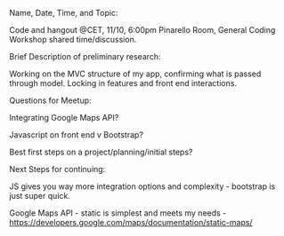 Name, Date, Time, and Topic:

Code and hangout @CET, 11/10, 6:00pm Pinarello Room, General Coding Workshop shared time/discussion.



Brief Description of preliminary research:

Working on the MVC structure of my app, confirming what is passed through model.  Locking in features and front end interactions.



Questions for Meetup:

Integrating Google Maps API?

Javascript on front end v Bootstrap?

Best first steps on a project/planning/initial steps?



Next Steps for continuing:

JS gives you way more integration options and complexity - bootstrap is just super quick.  

Google Maps API - static is simplest and meets my needs - https://developers.google.com/maps/documentation/static-maps/
